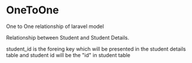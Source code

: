 # OneToOne
One to One relationship of laravel model 

Relationship between Student and Student Details.

student_id is the foreing key which will be presented in the student details table and student id will be the "id" in student table
